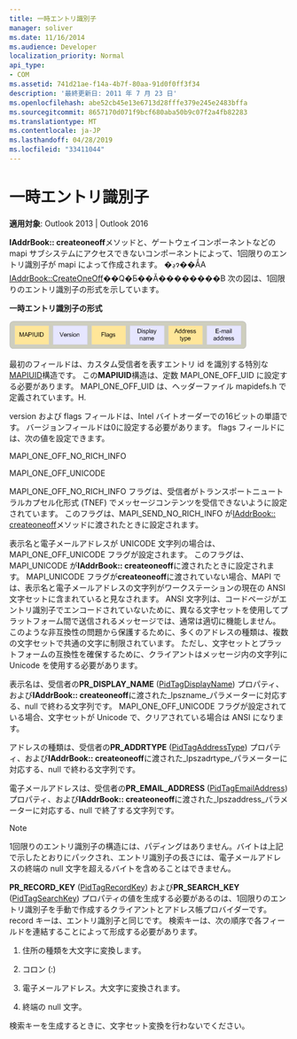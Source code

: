 ```yaml
---
title: 一時エントリ識別子
manager: soliver
ms.date: 11/16/2014
ms.audience: Developer
localization_priority: Normal
api_type:
- COM
ms.assetid: 741d21ae-f14a-4b7f-80aa-91d0f0ff3f34
description: '最終更新日: 2011 年 7 月 23 日'
ms.openlocfilehash: abe52cb45e13e6713d28fffe379e245e2483bffa
ms.sourcegitcommit: 8657170d071f9bcf680aba50b9c07f2a4fb82283
ms.translationtype: MT
ms.contentlocale: ja-JP
ms.lasthandoff: 04/28/2019
ms.locfileid: "33411044"
---
```

# <a name="one-off-entry-identifiers"></a>一時エントリ識別子
  
**適用対象**: Outlook 2013 | Outlook 2016 
  
**IAddrBook:: createoneoff**メソッドと、ゲートウェイコンポーネントなどの mapi サブシステムにアクセスできないコンポーネントによって、1回限りのエントリ識別子が mapi によって作成されます。 �ڍׂɂ��ẮA [IAddrBook::CreateOneOff](iaddrbook-createoneoff.md)��Q�Ƃ��Ă��������B 次の図は、1回限りのエントリ識別子の形式を示しています。
  
**一時エントリ識別子の形式**
  
![1 回限りのエントリ識別子形式](media/amapi_69.gif "1 回限りのエントリ識別子形式")
  
最初のフィールドは、カスタム受信者を表すエントリ id を識別する特別な[MAPIUID](mapiuid.md)構造です。 この**MAPIUID**構造は、定数 MAPI_ONE_OFF_UID に設定する必要があります。 MAPI_ONE_OFF_UID は、ヘッダーファイル mapidefs.h で定義されています。H. 
  
version および flags フィールドは、Intel バイトオーダーでの16ビットの単語です。 バージョンフィールドは0に設定する必要があります。 flags フィールドには、次の値を設定できます。
  
MAPI_ONE_OFF_NO_RICH_INFO
  
MAPI_ONE_OFF_UNICODE
  
MAPI_ONE_OFF_NO_RICH_INFO フラグは、受信者がトランスポートニュートラルカプセル化形式 (TNEF) でメッセージコンテンツを受信できないように設定されています。 このフラグは、MAPI_SEND_NO_RICH_INFO が[IAddrBook:: createoneoff](iaddrbook-createoneoff.md)メソッドに渡されたときに設定されます。 
  
表示名と電子メールアドレスが UNICODE 文字列の場合は、MAPI_ONE_OFF_UNICODE フラグが設定されます。 このフラグは、MAPI_UNICODE が**IAddrBook:: createoneoff**に渡されたときに設定されます。 MAPI_UNICODE フラグが**createoneoff**に渡されていない場合、MAPI では、表示名と電子メールアドレスの文字列がワークステーションの現在の ANSI 文字セットに含まれていると見なされます。 ANSI 文字列は、コードページがエントリ識別子でエンコードされていないために、異なる文字セットを使用してプラットフォーム間で送信されるメッセージでは、通常は適切に機能しません。 このような非互換性の問題から保護するために、多くのアドレスの種類は、複数の文字セットで共通の文字に制限されています。 ただし、文字セットとプラットフォームの互換性を確保するために、クライアントはメッセージ内の文字列に Unicode を使用する必要があります。
  
表示名は、受信者の**PR_DISPLAY_NAME** ([PidTagDisplayName](pidtagdisplayname-canonical-property.md)) プロパティ、および**IAddrBook:: createoneoff**に渡された_lpszname_パラメーターに対応する、null で終わる文字列です。 MAPI_ONE_OFF_UNICODE フラグが設定されている場合、文字セットが Unicode で、クリアされている場合は ANSI になります。 
  
アドレスの種類は、受信者の**PR_ADDRTYPE** ([PidTagAddressType](pidtagaddresstype-canonical-property.md)) プロパティ、および**IAddrBook:: createoneoff**に渡された_lpszadrtype_パラメーターに対応する、null で終わる文字列です。 
  
電子メールアドレスは、受信者の**PR_EMAIL_ADDRESS** ([PidTagEmailAddress](pidtagemailaddress-canonical-property.md)) プロパティ、および**IAddrBook:: createoneoff**に渡された_lpszaddress_パラメーターに対応する、null で終了する文字列です。 
  
> [!NOTE]
> 1回限りのエントリ識別子の構造には、パディングはありません。バイトは上記で示したとおりにパックされ、エントリ識別子の長さには、電子メールアドレスの終端の null 文字を超えるバイトを含めることはできません。 
  
**PR_RECORD_KEY** ([PidTagRecordKey](pidtagrecordkey-canonical-property.md)) および**PR_SEARCH_KEY** ([PidTagSearchKey](pidtagsearchkey-canonical-property.md)) プロパティの値を生成する必要があるのは、1回限りのエントリ識別子を手動で作成するクライアントとアドレス帳プロバイダーです。 record キーは、エントリ識別子と同じです。 検索キーは、次の順序で各フィールドを連結することによって形成する必要があります。
  
1. 住所の種類を大文字に変換します。
    
2. コロン (:)
    
3. 電子メールアドレス。大文字に変換されます。
    
4. 終端の null 文字。
    
検索キーを生成するときに、文字セット変換を行わないでください。
  

